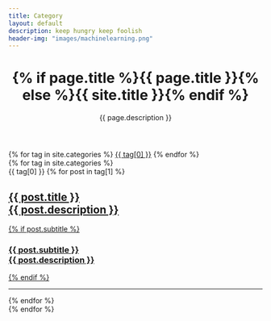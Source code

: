 ```yaml
---
title: Category
layout: default
description: keep hungry keep foolish
header-img: "images/machinelearning.png"
---
```


<!-- Page Header -->
<header class="intro-header" style="background-image: url('{{ site.baseurl }}/{% if page.header-img %}{{ page.header-img }}{% else %}{{ site.header-img }}{% endif %}')">
    <div class="container">
        <div class="row">
            <div class="col-lg-8 col-lg-offset-2 col-md-10 col-md-offset-1">
                <div class="site-heading" id="tag-heading">
                    <h1>{% if page.title %}{{ page.title }}{% else %}{{ site.title }}{% endif %}</h1>
                    <span class="subheading">{{ page.description }}</span>
                </div>
            </div>
        </div>
    </div>
</header>

<!-- Main Content -->
<div class="container">
    <div class="row">
        <div class="col-lg-8 col-lg-offset-2 col-md-10 col-md-offset-1">
            <!-- 标签云 -->
            <div id='tag_cloud' class="tags">
                {% for tag in site.categories %}
                <a href="#{{ tag[0] }}" title="{{ tag[0] }}" rel="{{ tag[1].size }}">{{ tag[0] }}</a>
                {% endfor %}
            </div>
            <!--<blockquote class="tag-comments">
                标签命名规范：
                    <li>行业观察、职位、公司优先使用中文</li>
                    <li>外国产品、术语优先使用英文</li>
            </blockquote>-->
            <!-- 标签列表 -->
            {% for tag in site.categories %}
            <div class="one-tag-list">
                <span class="fa fa-tag listing-seperator" id="{{ tag[0] }}">
                    <span class="tag-text">{{ tag[0] }}</span>
                </span>
                {% for post in tag[1] %}
                  <!-- <li class="listing-item">
                  <time datetime="{{ post.date | date:"%Y-%m-%d" }}">{{ post.date | date:"%Y-%m-%d" }}</time>
                  <a href="{{ post.url }}" title="{{ post.title }}">{{ post.title }}</a>
                  </li> -->
                 <div class="post-preview">
                    <a href="{{ post.url | prepend: site.baseurl }}">
                        <h2 class="post-title">
                            {{ post.title }}
                            <div class="index-content.title-desc">{{ post.description }}</div>
                        </h2>
                        {% if post.subtitle %}
                        <h3 class="post-subtitle">
                            {{ post.subtitle }}
                            <div class="title-desc">{{ post.description }}</div>
                        </h3>
                        {% endif %}
                    </a>
                    <!-- <p class="post-meta">{{ post.date | date:"%Y-%m-%d" }}</p> -->
                </div>
                <hr>
                {% endfor %}
            </div>
            {% endfor %}
        </div>
    </div>
</div>

